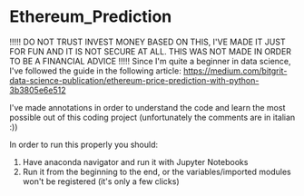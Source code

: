# Ethereum_Prediction
!!!!! DO NOT TRUST INVEST MONEY BASED ON THIS, I'VE MADE IT JUST FOR FUN AND IT IS NOT SECURE AT ALL. THIS WAS NOT MADE IN ORDER TO BE A FINANCIAL ADVICE !!!!!
Since I'm quite a beginner in data science, I've followed the guide in the following article: https://medium.com/bitgrit-data-science-publication/ethereum-price-prediction-with-python-3b3805e6e512

I've made annotations in order to understand the code and learn the most possible out of this coding project (unfortunately the comments are in italian :))

In order to run this properly you should:
  1. Have anaconda navigator and run it with Jupyter Notebooks
  2. Run it from the beginning to the end, or the variables/imported modules won't be registered (it's only a few clicks)
